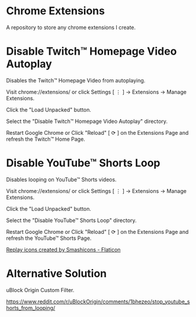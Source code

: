 # Chrome Extensions
A repository to store any chrome extensions I create.

# Disable Twitch™ Homepage Video Autoplay
Disables the Twitch™ Homepage Video from autoplaying.

Visit chrome://extensions/ or click Settings [ ⋮ ] -> Extensions -> Manage Extensions.

Click the "Load Unpacked" button.

Select the "Disable Twitch™ Homepage Video Autoplay" directory.

Restart Google Chrome or Click "Reload" [ ⟳ ] on the Extensions Page and refresh the Twitch™ Home Page.

# Disable YouTube™ Shorts Loop
Disables looping on YouTube™ Shorts videos.

Visit chrome://extensions/ or click Settings [ ⋮ ] -> Extensions -> Manage Extensions.

Click the "Load Unpacked" button.

Select the "Disable YouTube™ Shorts Loop" directory.

Restart Google Chrome or Click "Reload" [ ⟳ ] on the Extensions Page and refresh the YouTube™ Shorts Page.

<a href="https://www.flaticon.com/free-icons/replay" title="replay icons">Replay icons created by Smashicons - Flaticon</a>

# Alternative Solution
uBlock Origin Custom Filter.

https://www.reddit.com/r/uBlockOrigin/comments/1bhezeo/stop_youtube_shorts_from_looping/